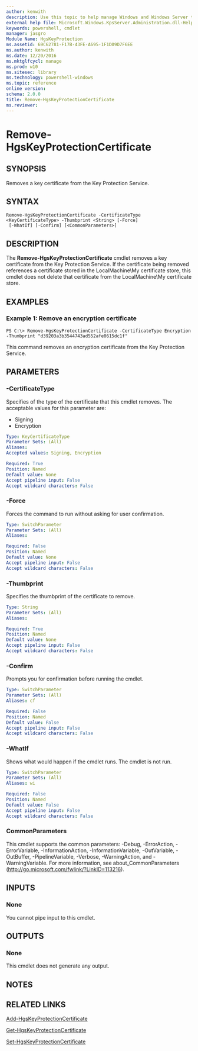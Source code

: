 ```yaml
---
author: kenwith
description: Use this topic to help manage Windows and Windows Server technologies with Windows PowerShell.
external help file: Microsoft.Windows.KpsServer.Administration.dll-Help.xml
keywords: powershell, cmdlet
manager: jasgro
Module Name: HgsKeyProtection
ms.assetid: 69C62781-F17B-43FE-A695-1F1D09D7F6EE
ms.author: kenwith
ms.date: 12/20/2016
ms.mktglfcycl: manage
ms.prod: w10
ms.sitesec: library
ms.technology: powershell-windows
ms.topic: reference
online version: 
schema: 2.0.0
title: Remove-HgsKeyProtectionCertificate
ms.reviewer:
---
```


# Remove-HgsKeyProtectionCertificate

## SYNOPSIS
Removes a key certificate from the Key Protection Service.

## SYNTAX

```
Remove-HgsKeyProtectionCertificate -CertificateType <KeyCertificateType> -Thumbprint <String> [-Force]
 [-WhatIf] [-Confirm] [<CommonParameters>]
```

## DESCRIPTION
The **Remove-HgsKeyProtectionCertificate** cmdlet removes a key certificate from the Key Protection Service.
If the certificate being removed references a certificate stored in the LocalMachine\My certificate store, this cmdlet does not delete that certificate from the LocalMachine\My certificate store.

## EXAMPLES

### Example 1: Remove an encryption certificate
```
PS C:\> Remove-HgsKeyProtectionCertificate -CertificateType Encryption -Thumbprint "d39203a3b3544743ad552afe0615dc1f"
```

This command removes an encryption certificate from the Key Protection Service.

## PARAMETERS

### -CertificateType
Specifies of the type of the certificate that this cmdlet removes.
The acceptable values for this parameter are:

- Signing
- Encryption

```yaml
Type: KeyCertificateType
Parameter Sets: (All)
Aliases: 
Accepted values: Signing, Encryption

Required: True
Position: Named
Default value: None
Accept pipeline input: False
Accept wildcard characters: False
```

### -Force
Forces the command to run without asking for user confirmation.

```yaml
Type: SwitchParameter
Parameter Sets: (All)
Aliases: 

Required: False
Position: Named
Default value: None
Accept pipeline input: False
Accept wildcard characters: False
```

### -Thumbprint
Specifies the thumbprint of the certificate to remove.

```yaml
Type: String
Parameter Sets: (All)
Aliases: 

Required: True
Position: Named
Default value: None
Accept pipeline input: False
Accept wildcard characters: False
```

### -Confirm
Prompts you for confirmation before running the cmdlet.

```yaml
Type: SwitchParameter
Parameter Sets: (All)
Aliases: cf

Required: False
Position: Named
Default value: False
Accept pipeline input: False
Accept wildcard characters: False
```

### -WhatIf
Shows what would happen if the cmdlet runs.
The cmdlet is not run.

```yaml
Type: SwitchParameter
Parameter Sets: (All)
Aliases: wi

Required: False
Position: Named
Default value: False
Accept pipeline input: False
Accept wildcard characters: False
```

### CommonParameters
This cmdlet supports the common parameters: -Debug, -ErrorAction, -ErrorVariable, -InformationAction, -InformationVariable, -OutVariable, -OutBuffer, -PipelineVariable, -Verbose, -WarningAction, and -WarningVariable. For more information, see about_CommonParameters (http://go.microsoft.com/fwlink/?LinkID=113216).

## INPUTS

### None
You cannot pipe input to this cmdlet.

## OUTPUTS

### None
This cmdlet does not generate any output.

## NOTES

## RELATED LINKS

[Add-HgsKeyProtectionCertificate](./Add-HgsKeyProtectionCertificate.md)

[Get-HgsKeyProtectionCertificate](./Get-HgsKeyProtectionCertificate.md)

[Set-HgsKeyProtectionCertificate](./Set-HgsKeyProtectionCertificate.md)
